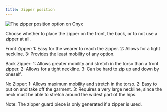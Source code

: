 ```yaml
---
title: Zipper position
---
```


![The zipper position option on Onyx](zipperposition.svg)

Choose whether to place the zipper on the front, the back, or to not use a zipper at all.

Front Zipper:
1: Easy for the wearer to reach the zipper.
2: Allows for a tight neckline.
3: Provides the least mobility of any option.

Back Zipper:
1: Allows greater mobility and stretch in the torso than a front zipper.
2: Allows for a tight neckline.
3: Can be hard to zip up and down by oneself.

No Zipper:
1: Allows maximum mobility and stretch in the torso.
2: Easy to put on and take off the garment.
3: Requires a very large neckline, since the neck must be able to stretch around the widest part of the hips.

Note: The zipper guard piece is only generated if a zipper is used.

